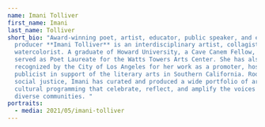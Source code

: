 ```yaml
---
name: Imani Tolliver
first_name: Imani
last_name: Tolliver
short_bio: "Award-winning poet, artist, educator, public speaker, and event
  producer **Imani Tolliver** is an interdisciplinary artist, collagist, and
  watercolorist. A graduate of Howard University, a Cave Canem Fellow, and Imani
  served as Poet Laureate for the Watts Towers Arts Center. She has also been
  recognized by the City of Los Angeles for her work as a promoter, host, and
  publicist in support of the literary arts in Southern California. Rooted in
  social justice, Imani has curated and produced a wide portfolio of arts and
  cultural programming that celebrate, reflect, and amplify the voices of
  diverse communities. "
portraits:
  - media: 2021/05/imani-tolliver
---
```

